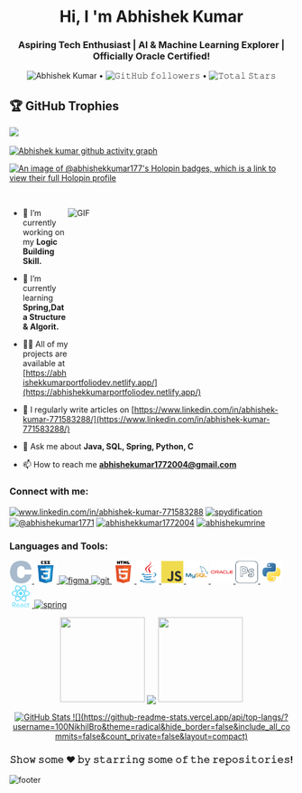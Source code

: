 <h1 align="center">Hi, I 'm Abhishek Kumar</h1>

<h3 align="center">Aspiring Tech Enthusiast | AI & Machine Learning Explorer | Officially Oracle Certified! </h3>

<p align="center">
  <img src="https://komarev.com/ghpvc/?username=abhishekkumar177&label=Profile%20views&color=0e75b6&style=flat" alt="Abhishek Kumar" /> • 
  <img alt="𝙶𝚒𝚝𝙷𝚞𝚋 𝚏𝚘𝚕𝚕𝚘𝚠𝚎𝚛𝚜" src="https://img.shields.io/github/followers/abhishekkumar177?label=Followers&style=social"> •   
  <img src="https://img.shields.io/github/stars/abhishekkumar177?label=Stars" alt="𝚃𝚘𝚝𝚊𝚕 𝚂𝚝𝚊𝚛𝚜">
</p>

## 🏆 GitHub Trophies
![](https://github-profile-trophy.vercel.app/?username=abhishekkumar177&theme=discord&no-frame=false&no-bg=true&margin-w=4)

[![Abhishek kumar github activity graph](https://github-readme-activity-graph.vercel.app/graph?username=abhishekkumar177&bg_color=0f0f0f&color=e9e2e9&line=27ce51&point=eae6e6&area=true&hide_border=true)](https://github.com/abhishekkumar177/github-readme-activity-graph)

[![An image of @abhishekkumar177's Holopin badges, which is a link to view their full Holopin profile](https://holopin.me/abhishekkumar177)](https://holopin.io/@abhishekkumar177)

<p align="left"> <a href="https://twitter.com/" target="blank"><img src="https://img.shields.io/twitter/follow/?logo=twitter&style=for-the-badge" alt="" /></a> </p>

<a target="_blank">
  <img align="right" height="300" width="400" alt="GIF" src="https://i.pinimg.com/originals/85/04/77/850477fed08bfe98598082bcd309ce70.gif">
</a>

- 🔭 I’m currently working on my **Logic Building Skill.**

- 🌱 I’m currently learning **Spring,Data Structure & Algorit.**

- 👨‍💻 All of my projects are available at [https://abhishekkumarportfoliodev.netlify.app/](https://abhishekkumarportfoliodev.netlify.app/)

- 📝 I regularly write articles on [https://www.linkedin.com/in/abhishek-kumar-771583288/](https://www.linkedin.com/in/abhishek-kumar-771583288/)

- 💬 Ask me about **Java, SQL, Spring, Python, C**

- 📫 How to reach me **abhishekumar1772004@gmail.com**

<h3 align="left">Connect with me:</h3>
<p align="left">
<a href="https://linkedin.com/in/www.linkedin.com/in/abhishek-kumar-771583288" target="blank"><img align="center" src="https://raw.githubusercontent.com/rahuldkjain/github-profile-readme-generator/master/src/images/icons/Social/linked-in-alt.svg" alt="www.linkedin.com/in/abhishek-kumar-771583288" height="30" width="40" /></a>
<a href="https://instagram.com/spydification" target="blank"><img align="center" src="https://raw.githubusercontent.com/rahuldkjain/github-profile-readme-generator/master/src/images/icons/Social/instagram.svg" alt="spydification" height="30" width="40" /></a>
<a href="https://www.hackerrank.com/@abhishekumar1771" target="blank"><img align="center" src="https://raw.githubusercontent.com/rahuldkjain/github-profile-readme-generator/master/src/images/icons/Social/hackerrank.svg" alt="@abhishekumar1771" height="30" width="40" /></a>
<a href="https://www.leetcode.com/abhishekkumar1772004" target="blank"><img align="center" src="https://raw.githubusercontent.com/rahuldkjain/github-profile-readme-generator/master/src/images/icons/Social/leet-code.svg" alt="abhishekkumar1772004" height="30" width="40" /></a>
<a href="https://auth.geeksforgeeks.org/user/abhishekumrine" target="blank"><img align="center" src="https://raw.githubusercontent.com/rahuldkjain/github-profile-readme-generator/master/src/images/icons/Social/geeks-for-geeks.svg" alt="abhishekumrine" height="30" width="40" /></a>
</p>

<h3 align="left">Languages and Tools:</h3>
<p align="left"> <a href="https://www.cprogramming.com/" target="_blank" rel="noreferrer"> <img src="https://raw.githubusercontent.com/devicons/devicon/master/icons/c/c-original.svg" alt="c" width="40" height="40"/> </a>
  <a href="https://www.w3schools.com/css/" target="_blank" rel="noreferrer"> <img src="https://raw.githubusercontent.com/devicons/devicon/master/icons/css3/css3-original-wordmark.svg" alt="css3" width="40" height="40"/> </a>
  <a href="https://www.figma.com/" target="_blank" rel="noreferrer"> <img src="https://www.vectorlogo.zone/logos/figma/figma-icon.svg" alt="figma" width="40" height="40"/> </a>
  <a href="https://git-scm.com/" target="_blank" rel="noreferrer"> <img src="https://www.vectorlogo.zone/logos/git-scm/git-scm-icon.svg" alt="git" width="40" height="40"/> </a>
  <a href="https://www.w3.org/html/" target="_blank" rel="noreferrer"> <img src="https://raw.githubusercontent.com/devicons/devicon/master/icons/html5/html5-original-wordmark.svg" alt="html5" width="40" height="40"/> </a>
  <a href="https://www.java.com" target="_blank" rel="noreferrer"> <img src="https://raw.githubusercontent.com/devicons/devicon/master/icons/java/java-original.svg" alt="java" width="40" height="40"/> </a> 
  <a href="https://developer.mozilla.org/en-US/docs/Web/JavaScript" target="_blank" rel="noreferrer"> <img src="https://raw.githubusercontent.com/devicons/devicon/master/icons/javascript/javascript-original.svg" alt="javascript" width="40" height="40"/> </a>
  <a href="https://www.mysql.com/" target="_blank" rel="noreferrer"> <img src="https://raw.githubusercontent.com/devicons/devicon/master/icons/mysql/mysql-original-wordmark.svg" alt="mysql" width="40" height="40"/> </a>
  <a href="https://www.oracle.com/" target="_blank" rel="noreferrer"> <img src="https://raw.githubusercontent.com/devicons/devicon/master/icons/oracle/oracle-original.svg" alt="oracle" width="40" height="40"/> </a>
  <a href="https://www.photoshop.com/en" target="_blank" rel="noreferrer"> <img src="https://raw.githubusercontent.com/devicons/devicon/master/icons/photoshop/photoshop-line.svg" alt="photoshop" width="40" height="40"/> </a>
  <a href="https://www.python.org" target="_blank" rel="noreferrer"> <img src="https://raw.githubusercontent.com/devicons/devicon/master/icons/python/python-original.svg" alt="python" width="40" height="40"/> </a> 
  <a href="https://reactjs.org/" target="_blank" rel="noreferrer"> <img src="https://raw.githubusercontent.com/devicons/devicon/master/icons/react/react-original-wordmark.svg" alt="react" width="40" height="40"/> </a>
</a> 
  <a href="https://spring.io/" target="_blank" rel="noreferrer"> <img src="https://www.vectorlogo.zone/logos/springio/springio-icon.svg" alt="spring" width="40" height="40"/> </a>
</p>

<p align="center">
  <a>
    <img height="150" width="150" src="https://github.com/kishanrajput23/kishanrajput23/blob/main/images/left.png">
    <img align="center" src="https://github-readme-streak-stats.herokuapp.com/?user=abhishekkumar177&theme=neon&hide_border=true"/>
    <img height="150" width="150" src="https://github.com/kishanrajput23/kishanrajput23/blob/main/images/right.png">
  </a>
</p>

<p align="center">
  <a href="https://github.com/abhishekkumar177">
    <img src="https://github-readme-stats.vercel.app/api?username=abhishekkumar177&show_icons=true&hide_border=true&count_private=true&include_all_commits=true&theme=tokyonight&cache_bust=1" alt="GitHub Stats" />
    ![](https://github-readme-stats.vercel.app/api/top-langs/?username=100NikhilBro&theme=radical&hide_border=false&include_all_commits=false&count_private=false&layout=compact)
  </a>
</p>

<div align="center">

  
### 𝚂𝚑𝚘𝚠 𝚜𝚘𝚖𝚎 ❤️ 𝚋𝚢 𝚜𝚝𝚊𝚛𝚛𝚒𝚗𝚐 𝚜𝚘𝚖𝚎 𝚘𝚏 𝚝𝚑𝚎 𝚛𝚎𝚙𝚘𝚜𝚒𝚝𝚘𝚛𝚒𝚎𝚜!

</div>

![footer](https://github.com/kishanrajput23/kishanrajput23/blob/main/images/footer.png)
